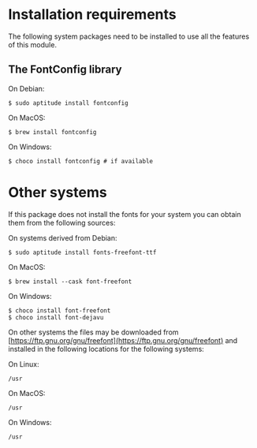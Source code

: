 Installation requirements
=========================

The following system packages need to be installed to use all the features of this module.

The FontConfig library
----------------------

On Debian:

    $ sudo aptitude install fontconfig

On MacOS:

    $ brew install fontconfig

On Windows:

    $ choco install fontconfig # if available

Other systems
=============

If this package does not install the fonts for your system you can obtain them from the following sources:

On systems derived from Debian:

    $ sudo aptitude install fonts-freefont-ttf

On MacOS:

    $ brew install --cask font-freefont

On Windows:

    $ choco install font-freefont
    $ choco install font-dejavu

On other systems the files may be downloaded from [https://ftp.gnu.org/gnu/freefont](https://ftp.gnu.org/gnu/freefont) and installed in the following locations for the following systems:

On Linux:

    /usr

On MacOS:

    /usr

On Windows:

    /usr

